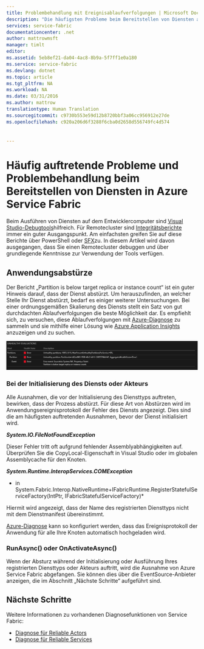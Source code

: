 ```yaml
---
title: Problembehandlung mit Ereignisablaufverfolgungen | Microsoft Docs
description: "Die häufigsten Probleme beim Bereitstellen von Diensten auf Microsoft Azure Service Fabric."
services: service-fabric
documentationcenter: .net
author: mattrowmsft
manager: timlt
editor: 
ms.assetid: 5eb8ef21-da04-4ac8-8b9a-5f7ff1e0a180
ms.service: service-fabric
ms.devlang: dotnet
ms.topic: article
ms.tgt_pltfrm: NA
ms.workload: NA
ms.date: 03/31/2016
ms.author: mattrow
translationtype: Human Translation
ms.sourcegitcommit: c9730b553e59d12b8720bbf3a06cc956912e27de
ms.openlocfilehash: c920a206d6f3288f6cba0d2658d556749fc4d574


---
```

# <a name="troubleshoot-common-issues-when-you-deploy-services-on-azure-service-fabric"></a>Häufig auftretende Probleme und Problembehandlung beim Bereitstellen von Diensten in Azure Service Fabric
Beim Ausführen von Diensten auf dem Entwicklercomputer sind [Visual Studio-Debugtools](service-fabric-diagnostics-how-to-monitor-and-diagnose-services-locally.md)hilfreich. Für Remotecluster sind [Integritätsberichte](service-fabric-view-entities-aggregated-health.md) immer ein guter Ausgangspunkt. Am einfachsten greifen Sie auf diese Berichte über PowerShell oder [SFX](service-fabric-visualizing-your-cluster.md)zu. In diesem Artikel wird davon ausgegangen, dass Sie einen Remotecluster debuggen und über grundlegende Kenntnisse zur Verwendung der Tools verfügen.

## <a name="application-crash"></a>Anwendungsabstürze
Der Bericht „Partition is below target replica or instance count“ ist ein guter Hinweis darauf, dass der Dienst abstürzt. Um herauszufinden, an welcher Stelle Ihr Dienst abstürzt, bedarf es einiger weiterer Untersuchungen. Bei einer ordnungsgemäßen Skalierung des Diensts stellt ein Satz von gut durchdachten Ablaufverfolgungen die beste Möglichkeit dar.  Es empfiehlt sich, zu versuchen, diese Ablaufverfolgungen mit [Azure-Diagnose](service-fabric-diagnostics-how-to-setup-wad.md) zu sammeln und sie mithilfe einer Lösung wie [Azure Application Insights](https://azure.microsoft.com/services/application-insights/) anzuzeigen und zu suchen.

![SFX-Partitionsintegrität](./media/service-fabric-diagnostics-troubleshoot-common-scenarios/crashNewApp.png)

### <a name="during-service-or-actor-initialization"></a>Bei der Initialisierung des Diensts oder Akteurs
Alle Ausnahmen, die vor der Initialisierung des Diensttyps auftreten, bewirken, dass der Prozess abstürzt. Für diese Art von Abstürzen wird im Anwendungsereignisprotokoll der Fehler des Diensts angezeigt.
Dies sind die am häufigsten auftretenden Ausnahmen, bevor der Dienst initialisiert wird.

***System.IO.FileNotFoundException***

Dieser Fehler tritt oft aufgrund fehlender Assemblyabhängigkeiten auf. Überprüfen Sie die CopyLocal-Eigenschaft in Visual Studio oder im globalen Assemblycache für den Knoten.

***System.Runtime.InteropServices.COMException***
 * in System.Fabric.Interop.NativeRuntime+IFabricRuntime.RegisterStatefulServiceFactory(IntPtr, IFabricStatefulServiceFactory)*

 Hiermit wird angezeigt, dass der Name des registrierten Diensttyps nicht mit dem Dienstmanifest übereinstimmt.

[Azure-Diagnose](service-fabric-diagnostics-how-to-setup-wad.md) kann so konfiguriert werden, dass das Ereignisprotokoll der Anwendung für alle Ihre Knoten automatisch hochgeladen wird.

### <a name="runasync-or-onactivateasync"></a>RunAsync() oder OnActivateAsync()
Wenn der Absturz während der Initialisierung oder Ausführung Ihres registrierten Diensttyps oder Akteurs auftritt, wird die Ausnahme von Azure Service Fabric abgefangen. Sie können dies über die EventSource-Anbieter anzeigen, die im Abschnitt „Nächste Schritte“ aufgeführt sind.

## <a name="next-steps"></a>Nächste Schritte
Weitere Informationen zu vorhandenen Diagnosefunktionen von Service Fabric:

* [Diagnose für Reliable Actors](service-fabric-reliable-actors-diagnostics.md)
* [Diagnose für Reliable Services](service-fabric-reliable-services-diagnostics.md)




<!--HONumber=Jan17_HO2-->


